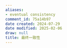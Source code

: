 ```yaml
---
aliases:
- eventual consistency
comment_id: 75a14b97
date created: 2024-07-29
date modified: 2025-02-06
draw: null
title: 最终一致性
---
```

